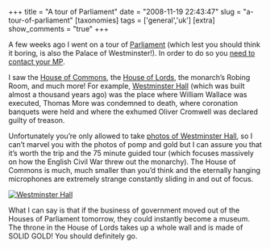 +++
title = "A tour of Parliament"
date = "2008-11-19 22:43:47"
slug = "a-tour-of-parliament"
[taxonomies]
tags = ['general','uk']
[extra]
show_comments = "true"
+++

A few weeks ago I went on a tour of [Parliament](http://en.wikipedia.org/wiki/Houses_of_parliament) (which lest you should think it boring, is also the Palace of Westminster!). In order to do so you [need to contact your MP](http://www.parliament.uk/about/visiting/tour.cfm).

I saw the [House of Commons](http://en.wikipedia.org/wiki/Image:House_of_Commons.jpg), the [House of Lords](http://en.wikipedia.org/wiki/Image:House_of_Lords2.jpg), the monarch’s Robing Room, and much more! For example, [Westminster Hall](http://en.wikipedia.org/wiki/Westminster_Hall#Westminster_Hall) (which was built almost a thousand years ago) was the place where William Wallace was executed, Thomas More was condemned to death, where coronation banquets were held and where the exhumed Oliver Cromwell was declared guilty of treason.

Unfortunately you’re only allowed to take [photos of Westminster Hall](http://www.flickr.com/photos/pip/sets/72157609493826942/detail/), so I can’t marvel you with the photos of pomp and gold but I can assure you that it’s worth the trip and the 75 minute guided tour (which focuses massively on how the English Civil War threw out the monarchy). The House of Commons is much, much smaller than you’d think and the eternally hanging microphones are extremely strange constantly sliding in and out of focus.

[![Westminster Hall](http://farm4.static.flickr.com/3157/3044642112_b34839270b_m.jpg)](http://www.flickr.com/photos/pip/3044642112/ "Westminster Hall by Pip, on Flickr")

What I can say is that if the business of government moved out of the Houses of Parliament tomorrow, they could instantly become a museum. The throne in the House of Lords takes up a whole wall and is made of SOLID GOLD! You should definitely go.
